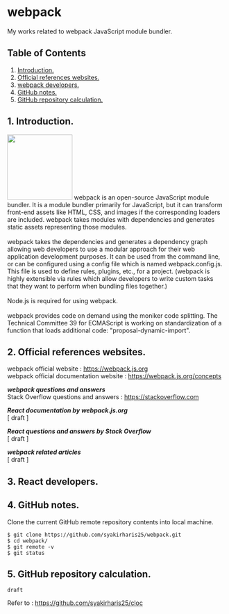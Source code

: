 # webpack
My works related to webpack JavaScript module bundler.

## Table of Contents
1. [Introduction.](#introduction)
2. [Official references websites.](#references)
3. [webpack developers.](#developers)
4. [GitHub notes.](#github)
5. [GitHub repository calculation.](#calculation)

<a name="introduction"></a>
## 1. Introduction.
<img src="webpack.jpg" height="150"> 
webpack is an open-source JavaScript module bundler. It is a module bundler primarily for JavaScript, but it can transform front-end assets like HTML, CSS, and images if the corresponding loaders are included. webpack takes modules with dependencies and generates static assets representing those modules.
<br /><br />
webpack takes the dependencies and generates a dependency graph allowing web developers to use a modular approach for their web application development purposes. It can be used from the command line, or can be configured using a config file which is named webpack.config.js. This file is used to define rules, plugins, etc., for a project. (webpack is highly extensible via rules which allow developers to write custom tasks that they want to perform when bundling files together.)
<br /><br />
Node.js is required for using webpack.
<br /><br />
webpack provides code on demand using the moniker code splitting. The Technical Committee 39 for ECMAScript is working on standardization of a function that loads additional code: "proposal-dynamic-import".

<a name="references"></a>
## 2. Official references websites. 
webpack official website : https://webpack.js.org <br />
webpack official documentation website : https://webpack.js.org/concepts <br />

**_webpack questions and answers_** <br />
Stack Overflow questions and answers : https://stackoverflow.com <br />

**_React documentation by webpack.js.org_** <br />
[ draft ] <br />

**_React questions and answers by Stack Overflow_** <br />
[ draft ] <br />

**_webpack related articles_** <br />
[ draft ] <br />

<a name="developers"></a>
## 3. React developers.
 
<a name="github"></a>
## 4. GitHub notes.
Clone the current GitHub remote repository contents into local machine.
```
$ git clone https://github.com/syakirharis25/webpack.git
$ cd webpack/
$ git remote -v
$ git status
```

<a name="calculation"></a>
## 5. GitHub repository calculation.
```
draft
```
Refer to : https://github.com/syakirharis25/cloc
